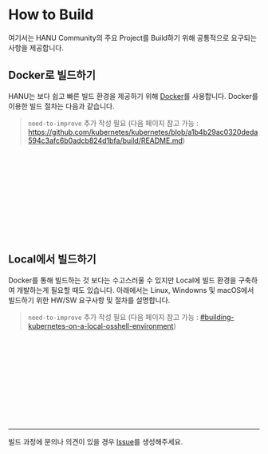 # How to Build

여기서는 HANU Community의 주요 Project를 Build하기 위해 공통적으로 요구되는 사항을 제공합니다. 

## Docker로 빌드하기

HANU는 보다 쉽고 빠른 빌드 환경을 제공하기 위해 [Docker](https://www.docker.com/)를 사용합니다. Docker를 이용한 빌드 절차는 다음과 같습니다. 

> `need-to-improve` 추가 작성 필요 (다음 페이지 참고 가능 : https://github.com/kubernetes/kubernetes/blob/a1b4b29ac0320deda594c3afc6b0adcb824d1bfa/build/README.md)

<br>
<br>
<br>
<br>
<br>
<br>
<br>
<br>
<br>
<br>

## Local에서 빌드하기

Docker를 통해 빌드하는 것 보다는 수고스러울 수 있지만 Local에 빌드 환경을 구축하여 개발하는게 필요할 때도 있습니다. 아래에서는 Linux, Windowns 및 macOS에서 빌드하기 위한 HW/SW 요구사항 및 절차를 설명합니다. 


> `need-to-improve` 추가 작성 필요 (다음 페이지 참고 가능 : [#building-kubernetes-on-a-local-osshell-environment](https://github.com/kubernetes/community/blob/master/contributors/devel/development.md#building-kubernetes-on-a-local-osshell-environment))

<br>
<br>
<br>
<br>
<br>
<br>
<br>
<br>
<br>
<br>

---

빌드 과정에 문의나 의견이 있을 경우 [Issue](https://github.com/openinfradev/community/issues/new)를 생성해주세요. 